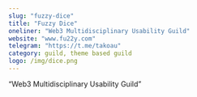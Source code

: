 ```yaml
---
slug: "fuzzy-dice"
title: "Fuzzy Dice"
oneliner: "Web3 Multidisciplinary Usability Guild"
website: "www.fu22y.com"
telegram: "https://t.me/takoau"
category: guild, theme based guild
logo: /img/dice.png
---
```


“Web3 Multidisciplinary Usability Guild”

